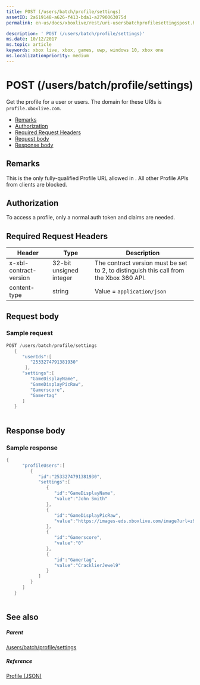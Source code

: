 ```yaml
---
title: POST (/users/batch/profile/settings)
assetID: 2a619148-a626-f413-bda1-a2790063075d
permalink: en-us/docs/xboxlive/rest/uri-usersbatchprofilesettingspost.html

description: ' POST (/users/batch/profile/settings)'
ms.date: 10/12/2017
ms.topic: article
keywords: xbox live, xbox, games, uwp, windows 10, xbox one
ms.localizationpriority: medium
---
```

# POST (/users/batch/profile/settings)
Get the profile for a user or users. 
The domain for these URIs is `profile.xboxlive.com`.
 
  * [Remarks](#ID4EV)
  * [Authorization](#ID4EFB)
  * [Required Request Headers](#ID4EOB)
  * [Request body](#ID4EZC)
  * [Response body](#ID4EJD)
 
<a id="ID4EV"></a>

 
## Remarks
 
This is the only fully-qualified Profile URL allowed in . All other Profile APIs from clients are blocked.
  
<a id="ID4EFB"></a>

 
## Authorization
 
To access a profile, only a normal auth token and claims are needed.
  
<a id="ID4EOB"></a>

 
## Required Request Headers
 
| Header| Type| Description| 
| --- | --- | --- | 
| x-xbl-contract-version| 32-bit unsigned integer| The contract version must be set to 2, to distinguish this call from the Xbox 360 API.| 
| content-type| string| Value = <code>application/json</code>| 
  
<a id="ID4EZC"></a>

 
## Request body
 
<a id="ID4E6C"></a>

 
### Sample request
 

```cpp
POST /users/batch/profile/settings
   {
      "userIds":[
         "2533274791381930"
       ],
      "settings":[
         "GameDisplayName",
         "GameDisplayPicRaw",
         "Gamerscore",
         "Gamertag"
      ]
   }
      
```

   
<a id="ID4EJD"></a>

 
## Response body
 
<a id="ID4EPD"></a>

 
### Sample response
 

```cpp
{
      "profileUsers":[
         {
            "id":"2533274791381930",
            "settings":[
               {
                  "id":"GameDisplayName",
                  "value":"John Smith"
               },
               {
                  "id":"GameDisplayPicRaw",
                  "value":"https://images-eds.xboxlive.com/image?url=z951ykn43p4FqWbbFvR2Ec.8vbDhj8G2Xe7JngaTToBrrCmIEEXHC9UNrdJ6P7KIN0gxC2r1YECCd3mf2w1FDdmFCpSokJWa2z7xtVrlzOyVSc6pPRdWEXmYtpS2xE4F"
               },
               {
                  "id":"Gamerscore",
                  "value":"0"
               },
               {
                  "id":"Gamertag",
                  "value":"CracklierJewel9"
               }
            ]
         }
      ]
   }
         
```

   
<a id="ID4EZD"></a>

 
## See also
 
<a id="ID4E2D"></a>

 
##### Parent 

[/users/batch/profile/settings](uri-usersbatchprofilesettings.md)

  
<a id="ID4EFE"></a>

 
##### Reference 

[Profile (JSON)](../../json/json-profile.md)

   